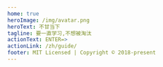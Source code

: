 ```yaml
---
home: true
heroImage: /img/avatar.png
heroText: 不甘当下
tagline: 要一直学习,不想被淘汰
actionText: ENTER=>
actionLink: /zh/guide/
footer: MIT Licensed | Copyright © 2018-present 
---
```


